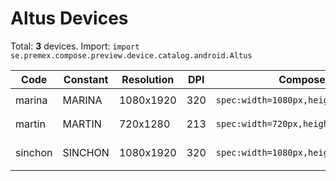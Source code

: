 # Altus Devices

Total: **3** devices. Import: `import se.premex.compose.preview.device.catalog.android.Altus`

| Code | Constant | Resolution | DPI | Compose Spec | Preview Usage |
|------|----------|------------|-----|-------------|---------------|
| marina | MARINA | 1080x1920 | 320 | `spec:width=1080px,height=1920px,dpi=320` | `@Preview(device = Altus.MARINA)` |
| martin | MARTIN | 720x1280 | 213 | `spec:width=720px,height=1280px,dpi=213` | `@Preview(device = Altus.MARTIN)` |
| sinchon | SINCHON | 1080x1920 | 320 | `spec:width=1080px,height=1920px,dpi=320` | `@Preview(device = Altus.SINCHON)` |

<!-- Generated automatically. Do not edit manually. -->
